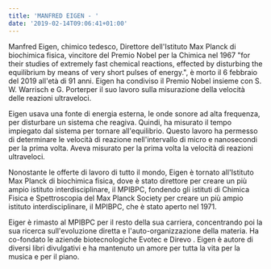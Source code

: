 ```yaml
---
title: 'MANFRED EIGEN - '
date: '2019-02-14T09:06:41+01:00'
---
```

Manfred Eigen, chimico tedesco, Direttore dell'Istituto Max Planck di biochimica fisica, vincitore del Premio Nobel per la Chimica nel 1967 "for their studies of extremely fast chemical reactions, effected by disturbing the equilibrium by means of very short pulses of energy.", è morto il 6 febbraio del 2019 all'età di 91 anni. Eigen ha condiviso il Premio Nobel insieme con S. W. Warrisch e G. Porterper il suo lavoro sulla misurazione della velocità delle reazioni ultraveloci.

Eigen usava una fonte di energia esterna, le onde sonore ad alta frequenza, per disturbare un sistema che reagiva. Quindi, ha misurato il tempo impiegato dal sistema per tornare all'equilibrio. Questo lavoro ha permesso di determinare le velocità di reazione nell'intervallo di micro e nanosecondi per la prima volta.  Aveva misurato per la prima volta la velocità di reazioni ultraveloci.

Nonostante le offerte di lavoro di tutto il mondo, Eigen è tornato all'Istituto Max Planck di biochimica fisica, dove è stato direttore per creare un più ampio istituto interdisciplinare, il MPIBPC, fondendo gli istituti di Chimica Fisica e Spettroscopia del Max Planck Society per creare un più ampio istituto interdisciplinare, il MPIBPC, che è stato aperto nel 1971. 

Eiger è rimasto al MPIBPC per il resto della sua carriera, concentrando poi la sua ricerca sull'evoluzione diretta e l'auto-organizzazione della materia. Ha co-fondato le aziende biotecnologiche Evotec e Direvo . Eigen è autore di diversi libri divulgativi e ha mantenuto un amore per tutta la vita per la musica e per il piano.
